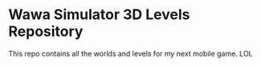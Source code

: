 # Wawa Simulator 3D Levels Repository
This repo contains all the worlds and levels for my next mobile game.
LOL
